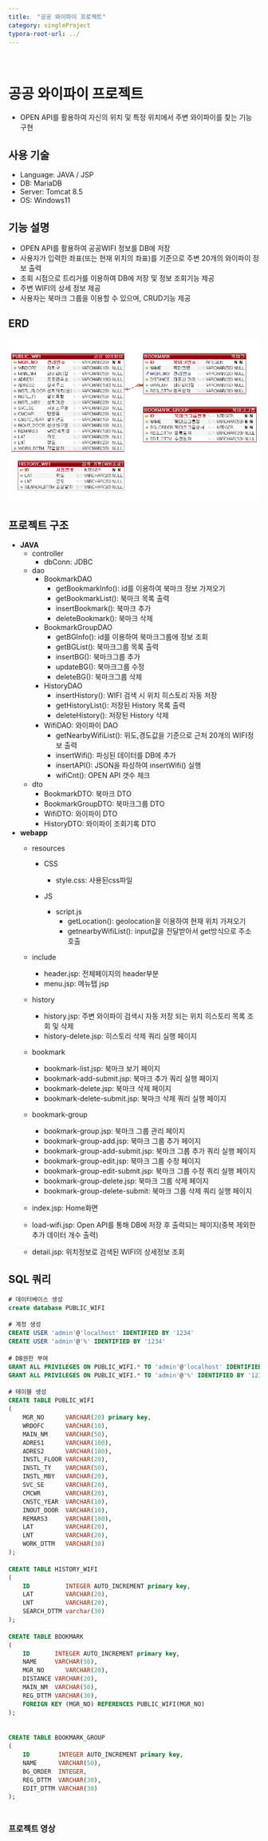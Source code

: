 ```yaml
---
title:  "공공 와이파이 프로젝트"
category: singleProject
typora-root-url: ../
---
```


# <br>공공 와이파이 프로젝트

- OPEN API를 활용하여 자신의 위치 및 특정 위치에서 주변 와이파이를 찾는 기능 구현



## 사용 기술

- Language: JAVA / JSP
- DB: MariaDB
- Server: Tomcat 8.5
- OS: Windows11



## 기능 설명

- OPEN API를 활용하여 공공WIFI 정보를 DB에 저장
- 사용자가 입력한 좌표(또는 현재 위치의 좌표)를 기준으로 주변 20개의 와이파이 정보 출력
- 조회 시점으로 트리거를 이용하여 DB에 저장 및 정보 조회기능 제공
- 주변 WIFI의 상세 정보 제공
- 사용자는 북마크 그룹을 이용할 수 있으며, CRUD기능 제공



## ERD

![PUBLIC_WIFI](/../images/2024-01-01-public_wifi/PUBLIC_WIFI-1704610483298-2.png)



## 프로젝트 구조

- **JAVA**
  - controller
    - dbConn: JDBC
  - dao
    - BookmarkDAO
      - getBookmarkInfo(): id를 이용하여 북마크 정보 가져오기
      - getBookmarkList(): 북마크 목록 출력
      - insertBookmark(): 북마크 추가
      - deleteBookmark(): 북마크 삭제
    - BookmarkGroupDAO
      - getBGInfo(): id를 이용하여 북마크그룹에 정보 조회
      - getBGList(): 북마크그룹 목록 출력
      - insertBG(): 북마크그룹 추가
      - updateBG(): 북마크그룹 수정
      - deleteBG(): 북마크그룹 삭제
    - HistoryDAO
      - insertHistory(): WIFI 검색 시 위치 히스토리 자동 저장
      - getHistoryList(): 저장된 History 목록 출력
      - deleteHistory(): 저장된 History 삭제
    - WifiDAO: 와이파이 DAO
      - getNearbyWifiList(): 위도,경도값을 기준으로 근처 20개의 WIFI정보 출력
      - insertWifi(): 파싱된 데이터를 DB에 추가
      - insertAPI(): JSON을 파싱하여 insertWifi() 실행
      - wifiCnt(): OPEN API 갯수 체크
  - dto
    - BookmarkDTO: 북마크 DTO
    - BookmarkGroupDTO: 북마크그룹 DTO
    - WifiDTO: 와이파이 DTO
    - HistoryDTO: 와이파이 조회기록 DTO
- **webapp**
  - resources
    - CSS
      - style.css: 사용된css파일
  
    - JS
      - script.js
        - getLocation(): geolocation을 이용하여 현재 위치 가져오기
        - getnearbyWifiList(): input값을 전달받아서 get방식으로 주소 호출
  
  - include
    - header.jsp: 전체페이지의 header부분
    - menu.jsp: 메뉴탭 jsp
  
  - history
    - history.jsp: 주변 와이파이 검색시 자동 저장 되는 위치 히스토리 목록 조회 및 삭제
    - history-delete.jsp: 히스토리 삭제 쿼리 실행 페이지
  - bookmark
    - bookmark-list.jsp: 북마크 보기 페이지
    - bookmark-add-submit.jsp: 북마크 추가 쿼리 실행 페이지
    - bookmark-delete.jsp: 북마크 삭제 페이지
    - bookmark-delete-submit.jsp: 북마크 삭제 쿼리 실행 페이지
  - bookmark-group
    - bookmark-group.jsp: 북마크 그룹 관리 페이지
    - bookmark-group-add.jsp: 북마크 그룹 추가 페이지
    - bookmark-group-add-submit.jsp: 북마크 그룹 추가 쿼리 실행 페이지
    - bookmark-group-edit.jsp: 북마크 그룹 수정 페이지
    - bookmark-group-edit-submit.jsp: 북마크 그룹 수정 쿼리 실행 페이지
    - bookmark-group-delete.jsp: 북마크 그룹 삭제 페이지
    - bookmark-group-delete-submit: 북마크 그룹 삭제 쿼리 실행 페이지
  - index.jsp: Home화면
  - load-wifi.jsp: Open API를 통해 DB에 저장 후 출력되는 페이지(중복 제외한 추가 데이터 개수 출력)
  - detail.jsp: 위치정보로 검색된 WIFI의 상세정보 조회





## SQL 쿼리

```sql
# 데이터베이스 생성
create database PUBLIC_WIFI

# 계정 생성
CREATE USER 'admin'@'localhost' IDENTIFIED BY '1234'
CREATE USER 'admin'@'%' IDENTIFIED BY '1234'

# DB권한 부여
GRANT ALL PRIVILEGES ON PUBLIC_WIFI.* TO 'admin'@'localhost' IDENTIFIED BY '1234'
GRANT ALL PRIVILEGES ON PUBLIC_WIFI.* TO 'admin'@'%' IDENTIFIED BY '1234'

# 테이블 생성
CREATE TABLE PUBLIC_WIFI
(
    MGR_NO      VARCHAR(20) primary key,
    WRDOFC      VARCHAR(10),
    MAIN_NM     VARCHAR(50),
    ADRES1      VARCHAR(100),
    ADRES2      VARCHAR(100),
    INSTL_FLOOR VARCHAR(20),
    INSTL_TY    VARCHAR(50),
    INSTL_MBY   VARCHAR(20),
    SVC_SE      VARCHAR(20),
    CMCWR       VARCHAR(20),
    CNSTC_YEAR  VARCHAR(10),
    INOUT_DOOR  VARCHAR(10),
    REMARS3     VARCHAR(100),
    LAT         VARCHAR(20),
    LNT         VARCHAR(20),
    WORK_DTTM   VARCHAR(30)
);

CREATE TABLE HISTORY_WIFI
(
    ID          INTEGER AUTO_INCREMENT primary key,
    LAT         VARCHAR(20),
    LNT         VARCHAR(20),
    SEARCH_DTTM varchar(30)
);

CREATE TABLE BOOKMARK
(
    ID       INTEGER AUTO_INCREMENT primary key,
    NAME     VARCHAR(50),
    MGR_NO      VARCHAR(20),
    DISTANCE VARCHAR(20),
    MAIN_NM  VARCHAR(50),
    REG_DTTM VARCHAR(30),
    FOREIGN KEY (MGR_NO) REFERENCES PUBLIC_WIFI(MGR_NO)
);


CREATE TABLE BOOKMARK_GROUP
(
    ID        INTEGER AUTO_INCREMENT primary key,
    NAME      VARCHAR(50),
    BG_ORDER  INTEGER,
    REG_DTTM  VARCHAR(30),
    EDIT_DTTM VARCHAR(30)
);
```



### <br>프로젝트 영상
